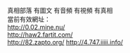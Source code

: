 真相部落 有圖文 有音頻 有視頻 有真相<br>
當前有效網址：<br>
http://0.02.mine.nu/<br>
http://haw2.fartit.com/<br>
http://82.zapto.org/
http://4.747.iiiii.info/<br>
